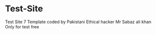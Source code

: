 # Test-Site
Test Site 7 Template coded by Pakistani Ethical hacker Mr Sabaz ali khan Only for test free
